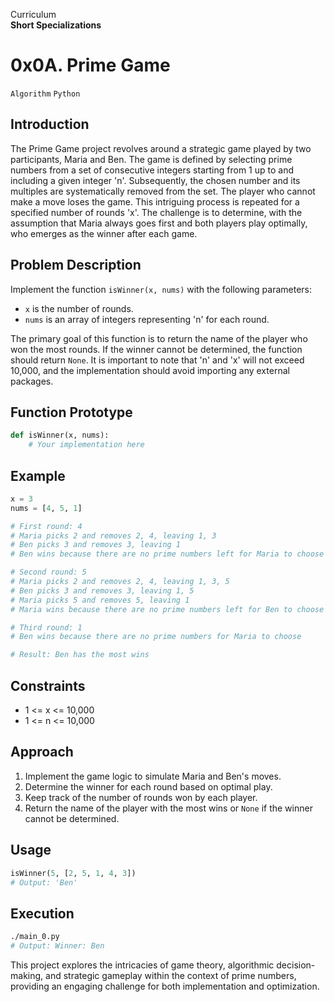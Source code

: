 Curriculum <br>
**Short Specializations** <br>

# 0x0A. Prime Game

`Algorithm` `Python`


## Introduction
The Prime Game project revolves around a strategic game played by two participants, Maria and Ben. The game is defined by selecting prime numbers from a set of consecutive integers starting from 1 up to and including a given integer 'n'. Subsequently, the chosen number and its multiples are systematically removed from the set. The player who cannot make a move loses the game. This intriguing process is repeated for a specified number of rounds 'x'. The challenge is to determine, with the assumption that Maria always goes first and both players play optimally, who emerges as the winner after each game.

## Problem Description
Implement the function `isWinner(x, nums)` with the following parameters:
- `x` is the number of rounds.
- `nums` is an array of integers representing 'n' for each round.

The primary goal of this function is to return the name of the player who won the most rounds. If the winner cannot be determined, the function should return `None`. It is important to note that 'n' and 'x' will not exceed 10,000, and the implementation should avoid importing any external packages.

## Function Prototype
```python
def isWinner(x, nums):
    # Your implementation here
```

## Example
```python
x = 3
nums = [4, 5, 1]

# First round: 4
# Maria picks 2 and removes 2, 4, leaving 1, 3
# Ben picks 3 and removes 3, leaving 1
# Ben wins because there are no prime numbers left for Maria to choose

# Second round: 5
# Maria picks 2 and removes 2, 4, leaving 1, 3, 5
# Ben picks 3 and removes 3, leaving 1, 5
# Maria picks 5 and removes 5, leaving 1
# Maria wins because there are no prime numbers left for Ben to choose

# Third round: 1
# Ben wins because there are no prime numbers for Maria to choose

# Result: Ben has the most wins
```

## Constraints
- 1 <= x <= 10,000
- 1 <= n <= 10,000

## Approach
1. Implement the game logic to simulate Maria and Ben's moves.
2. Determine the winner for each round based on optimal play.
3. Keep track of the number of rounds won by each player.
4. Return the name of the player with the most wins or `None` if the winner cannot be determined.

## Usage
```python
isWinner(5, [2, 5, 1, 4, 3])
# Output: 'Ben'
```

## Execution
```bash
./main_0.py
# Output: Winner: Ben
```

This project explores the intricacies of game theory, algorithmic decision-making, and strategic gameplay within the context of prime numbers, providing an engaging challenge for both implementation and optimization.